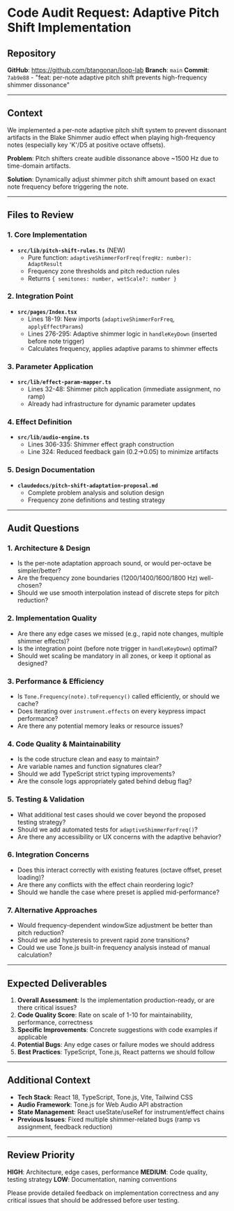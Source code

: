# Code Audit Request: Adaptive Pitch Shift Implementation

## Repository
**GitHub**: https://github.com/btangonan/loop-lab
**Branch**: `main`
**Commit**: `7ab9e88` - "feat: per-note adaptive pitch shift prevents high-frequency shimmer dissonance"

---

## Context

We implemented a per-note adaptive pitch shift system to prevent dissonant artifacts in the Blake Shimmer audio effect when playing high-frequency notes (especially key 'K'/D5 at positive octave offsets).

**Problem**: Pitch shifters create audible dissonance above ~1500 Hz due to time-domain artifacts.

**Solution**: Dynamically adjust shimmer pitch shift amount based on exact note frequency before triggering the note.

---

## Files to Review

### 1. **Core Implementation**
- **`src/lib/pitch-shift-rules.ts`** (NEW)
  - Pure function: `adaptiveShimmerForFreq(freqHz: number): AdaptResult`
  - Frequency zone thresholds and pitch reduction rules
  - Returns `{ semitones: number, wetScale?: number }`

### 2. **Integration Point**
- **`src/pages/Index.tsx`**
  - Lines 18-19: New imports (`adaptiveShimmerForFreq`, `applyEffectParams`)
  - Lines 276-295: Adaptive shimmer logic in `handleKeyDown` (inserted before note trigger)
  - Calculates frequency, applies adaptive params to shimmer effects

### 3. **Parameter Application**
- **`src/lib/effect-param-mapper.ts`**
  - Lines 32-48: Shimmer pitch application (immediate assignment, no ramp)
  - Already had infrastructure for dynamic parameter updates

### 4. **Effect Definition**
- **`src/lib/audio-engine.ts`**
  - Lines 306-335: Shimmer effect graph construction
  - Line 324: Reduced feedback gain (0.2→0.05) to minimize artifacts

### 5. **Design Documentation**
- **`claudedocs/pitch-shift-adaptation-proposal.md`**
  - Complete problem analysis and solution design
  - Frequency zone definitions and testing strategy

---

## Audit Questions

### 1. **Architecture & Design**
- Is the per-note adaptation approach sound, or would per-octave be simpler/better?
- Are the frequency zone boundaries (1200/1400/1600/1800 Hz) well-chosen?
- Should we use smooth interpolation instead of discrete steps for pitch reduction?

### 2. **Implementation Quality**
- Are there any edge cases we missed (e.g., rapid note changes, multiple shimmer effects)?
- Is the integration point (before note trigger in `handleKeyDown`) optimal?
- Should wet scaling be mandatory in all zones, or keep it optional as designed?

### 3. **Performance & Efficiency**
- Is `Tone.Frequency(note).toFrequency()` called efficiently, or should we cache?
- Does iterating over `instrument.effects` on every keypress impact performance?
- Are there any potential memory leaks or resource issues?

### 4. **Code Quality & Maintainability**
- Is the code structure clean and easy to maintain?
- Are variable names and function signatures clear?
- Should we add TypeScript strict typing improvements?
- Are the console logs appropriately gated behind debug flag?

### 5. **Testing & Validation**
- What additional test cases should we cover beyond the proposed testing strategy?
- Should we add automated tests for `adaptiveShimmerForFreq()`?
- Are there any accessibility or UX concerns with the adaptive behavior?

### 6. **Integration Concerns**
- Does this interact correctly with existing features (octave offset, preset loading)?
- Are there any conflicts with the effect chain reordering logic?
- Should we handle the case where preset is applied mid-performance?

### 7. **Alternative Approaches**
- Would frequency-dependent windowSize adjustment be better than pitch reduction?
- Should we add hysteresis to prevent rapid zone transitions?
- Could we use Tone.js built-in frequency analysis instead of manual calculation?

---

## Expected Deliverables

1. **Overall Assessment**: Is the implementation production-ready, or are there critical issues?
2. **Code Quality Score**: Rate on scale of 1-10 for maintainability, performance, correctness
3. **Specific Improvements**: Concrete suggestions with code examples if applicable
4. **Potential Bugs**: Any edge cases or failure modes we should address
5. **Best Practices**: TypeScript, Tone.js, React patterns we should follow

---

## Additional Context

- **Tech Stack**: React 18, TypeScript, Tone.js, Vite, Tailwind CSS
- **Audio Framework**: Tone.js for Web Audio API abstraction
- **State Management**: React useState/useRef for instrument/effect chains
- **Previous Issues**: Fixed multiple shimmer-related bugs (ramp vs assignment, feedback reduction)

---

## Review Priority

**HIGH**: Architecture, edge cases, performance
**MEDIUM**: Code quality, testing strategy
**LOW**: Documentation, naming conventions

Please provide detailed feedback on implementation correctness and any critical issues that should be addressed before user testing.
